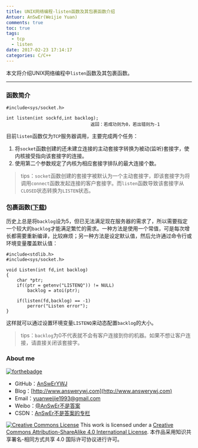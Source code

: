 ```yaml
---
title: UNIX网络编程-listen函数及其包裹函数介绍
Antuor: AnSwEr(Weijie Yuan)
comments: true
toc: true
tags:
  - tcp
  - listen
date: 2017-02-23 17:14:17
categories: C/C++
---
```

本文将介绍UNIX网络编程中`listen`函数及其包裹函数。

----------
<!--more-->

### 函数简介
```
#include<sys/socket.h>

int listen(int sockfd,int backlog);
                                返回：若成功则为0，若出错则为-1
```
目前``listen``函数仅为``TCP``服务器调用，主要完成两个任务：
1. 将``socket``函数创建的还未建立连接的主动套接字转换为被动(监听)套接字，使内核接受指向该套接字的连接。
2. 使用第二个参数规定了内核为相应套接字排队的最大连接个数。



> tips：``socket``函数创建的套接字被默认为一个主动套接字，即该套接字为将调用``connect``函数发起连接的客户套接字。而``listen``函数导致该套接字从``CLOSED``状态转换为``LISTEN``状态。


### 包裹函数([下载](https://github.com/AnSwErYWJ/UNP/blob/master/TCP/Listen.c))
历史上总是将``backlog``设为5，但已无法满足现在服务器的需求了，所以需要指定一个较大的``backlog``才能满足繁忙的需求。一种方法是使用一个常值，可是每次增长都需要重新编译，比较麻烦；另一种方法是设定默认值，然后允许通过命令行或环境变量覆盖默认值：
```
#include<stdlib.h>
#include<sys/socket.h>

void Listen(int fd,int backlog)
{
    char *ptr;
    if((ptr = getenv("LISTENQ")) != NULL)
        backlog = atoi(ptr);

    if(listen(fd,backlog) == -1)
        perror("Listen error");
}
```
这样就可以通过设置环境变量``LISTENQ``来动态配置``backlog``的大小。
> tips：``backlog``为0不代表就不会有客户连接到你的机器。如果不想让客户连接，请直接关闭该套接字。

### About me
[![forthebadge](http://forthebadge.com/images/badges/ages-20-30.svg)](http://forthebadge.com)
- GitHub：[AnSwErYWJ](https://github.com/AnSwErYWJ)
- Blog：[http://www.answerywj.com](http://www.answerywj.com)
- Email：[yuanweijie1993@gmail.com](https://mail.google.com)
- Weibo：[@AnSwEr不是答案](http://weibo.com/1783591593)
- CSDN：[AnSwEr不是答案的专栏](http://blog.csdn.net/u011192270)

<a rel="license" href="http://creativecommons.org/licenses/by-sa/4.0/"><img alt="Creative Commons License" style="border-width:0" src="https://i.creativecommons.org/l/by-sa/4.0/88x31.png" /></a> This work is licensed under a <a rel="license" href="http://creativecommons.org/licenses/by-sa/4.0/">Creative Commons Attribution-ShareAlike 4.0 International License</a>.
本作品采用知识共享署名-相同方式共享 4.0 国际许可协议进行许可。


